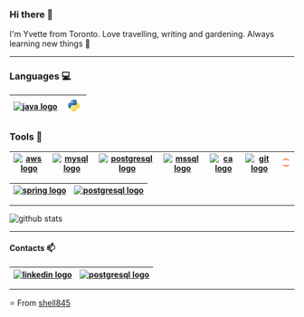 <!--
**shell845/shell845** is a ✨ _special_ ✨ repository because its `README.md` (this file) appears on your GitHub profile.
-->

### Hi there 👋

I'm Yvette from Toronto. Love travelling, writing and gardening. Always learning new things :high_brightness:

--------------------------------------------------------------------------------------------------------------------------------------------------------------------
### Languages :computer:
| [<img src="https://user-images.githubusercontent.com/4274250/99733529-4a4a3800-2a8f-11eb-8578-80ab5325f628.png" alt="java logo" width="30">]() | [<img src="https://raw.githubusercontent.com/github/explore/80688e429a7d4ef2fca1e82350fe8e3517d3494d/topics/python/python.png" alt="python logo" width="30">](https://www.python.org/)
|---|---|

### Tools :wrench:
| [<img src="https://user-images.githubusercontent.com/4274250/99734028-21767280-2a90-11eb-8f27-bf060cd2c2f1.png" alt="aws logo" width="30">]() | [<img src="https://user-images.githubusercontent.com/4274250/99734460-d6109400-2a90-11eb-8ae5-ccc86c639fa8.png" alt="mysql logo" width="24">]()  | [<img src="https://user-images.githubusercontent.com/4274250/99734595-13752180-2a91-11eb-8adf-f76b2885eaa5.png" alt="postgresql logo" width="24">]()  | [<img src="https://user-images.githubusercontent.com/4274250/99734211-6bf7ef00-2a90-11eb-8089-e9bebe35ef02.png" alt="mssql logo" width="24">]() | [<img src="https://user-images.githubusercontent.com/4274250/99734937-b463dc80-2a91-11eb-9f85-cb7d9e0073c0.png" alt="ca logo" width="24">]() | [<img src="https://raw.githubusercontent.com/Delta456/Delta456/master/img/git.png" alt="git logo" width="24">](https://git-scm.com/) | [<img src="https://raw.githubusercontent.com/Delta456/Delta456/master/img/jupyter_notebook.png" alt="jupyter notebook logo" width="30">](https://jupyter.org/)| 
|---|---|---|---|---|---|---|

| [<img src="https://user-images.githubusercontent.com/4274250/99735797-402a3880-2a93-11eb-94de-8b916b67ad47.png" alt="spring logo" width="30">]() |  [<img src="https://user-images.githubusercontent.com/4274250/99735918-77004e80-2a93-11eb-857c-329d1d150f47.png" alt="postgresql logo" width="30">]() | 
|---|---|

--------------------------------------------------------------------------------------------------------------------------------------------------------------------

![github stats](https://github-readme-stats.vercel.app/api?username=shell845&show_icons=true&theme=radical)

--------------------------------------------------------------------------------------------------------------------------------------------------------------------
#### Contacts :mailbox:
| [<img src="https://user-images.githubusercontent.com/4274250/99736046-b464dc00-2a93-11eb-915d-6bbae364df05.png" alt="linkedin logo" width="24">](https://www.linkedin.com/in/yvettehuang/) |  [<img src="https://user-images.githubusercontent.com/4274250/99736224-07d72a00-2a94-11eb-96cb-47fc90dd681a.png" alt="postgresql logo" width="24">](https://www.instagram.com/yycc1024/) | 
|---|---|

---
⭐️ From [shell845](https://github.com/shell845)
